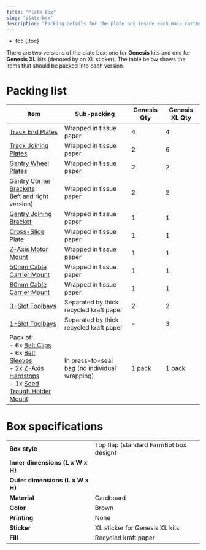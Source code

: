 ```yaml
---
title: "Plate Box"
slug: "plate-box"
description: "Packing details for the plate box inside each main carton"
---
```


* toc
{:toc}

There are two versions of the plate box: one for **Genesis** kits and one for **Genesis XL** kits (denoted by an <span class="fb-xl-sticker">XL</span> sticker). The table below shows the items that should be packed into each version.

# Packing list

|Item|Sub-packing|Genesis Qty|Genesis XL Qty|
|----|-----------|-----------|--------------|
|[Track End Plates](../../Extras/bom/plates-and-brackets.md#track-end-plate)|Wrapped in tissue paper|4|4
|[Track Joining Plates](../../Extras/bom/plates-and-brackets.md#track-joining-plate)|Wrapped in tissue paper|2|6
|[Gantry Wheel Plates](../../Extras/bom/plates-and-brackets.md#gantry-wheel-plate)|Wrapped in tissue paper|2|2
|[Gantry Corner Brackets](../../Extras/bom/plates-and-brackets.md#gantry-corner-bracket)<br>(left and right version)|Wrapped in tissue paper|2|2
|[Gantry Joining Bracket](../../Extras/bom/plates-and-brackets.md#gantry-joining-bracket)|Wrapped in tissue paper|1|1
|[Cross-Slide Plate](../../Extras/bom/plates-and-brackets.md#cross-slide-plate)|Wrapped in tissue paper|1|1
|[Z-Axis Motor Mount](../../Extras/bom/plates-and-brackets.md#z-axis-motor-mount)|Wrapped in tissue paper|1|1
|[50mm Cable Carrier Mount](../../Extras/bom/plates-and-brackets.md#50mm-cable-carrier-mount)|Wrapped in tissue paper|1|1
|[80mm Cable Carrier Mount](../../Extras/bom/plates-and-brackets.md#80mm-cable-carrier-mount)|Wrapped in tissue paper|1|1
|[3-Slot Toolbays](../../Extras/bom/plates-and-brackets.md#toolbay)|Separated by thick recycled kraft paper|2|2
|[1-Slot Toolbays](../../Extras/bom/plates-and-brackets.md#toolbay)|Separated by thick recycled kraft paper|-|3
|Pack of:<br>- 6x [Belt Clips](../../Extras/bom/plates-and-brackets.md#belt-clip)<br>- 6x [Belt Sleeves](../../Extras/bom/drivetrain.md#belt-sleeve)<br>- 2x [Z-Axis Hardstops](../../Extras/bom/plates-and-brackets.md#z-axis-hardstop)<br>- 1x [Seed Trough Holder Mount](../../Extras/bom/plates-and-brackets.md#seed-trough-holder-mount)|In press-to-seal bag (no individual wrapping)|1 pack|1 pack

# Box specifications

|                              |                              |
|------------------------------|------------------------------|
|**Box style**                 |Top flap (standard FarmBot box design)
|**Inner dimensions (L x W x H)** |
|**Outer dimensions (L x W x H)** |
|**Material**                  |Cardboard
|**Color**                     |Brown
|**Printing**                  |None
|**Sticker**                   |<span class="fb-xl-sticker">XL</span> sticker for Genesis XL kits
|**Fill**                      |Recycled kraft paper

